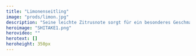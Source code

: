 ```yaml
---
title: "Limonenseitling"
image: "prods/limon.jpg"
description: "Seine leichte Zitrusnote sorgt für ein besonderes Geschmackserlebnis, sodass er ausgezeichnet zu Fischgerichten passt."
heroimage: "SHITAKE1.png"
herovideo: ""
herotext: []
heroheight: 350px
---
```

